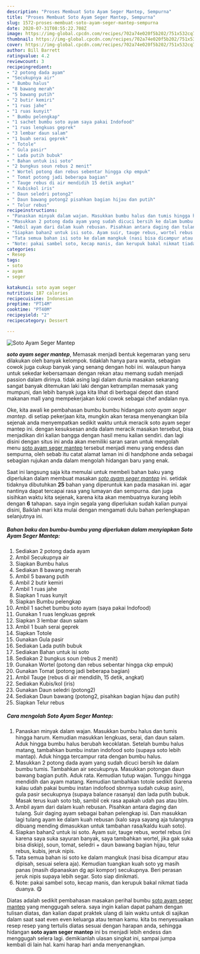 ```yaml
---
description: "Proses Membuat Soto Ayam Seger Mantep, Sempurna"
title: "Proses Membuat Soto Ayam Seger Mantep, Sempurna"
slug: 1572-proses-membuat-soto-ayam-seger-mantep-sempurna
date: 2020-07-31T08:55:22.708Z
image: https://img-global.cpcdn.com/recipes/702a74e020f5b202/751x532cq70/soto-ayam-seger-mantep-foto-resep-utama.jpg
thumbnail: https://img-global.cpcdn.com/recipes/702a74e020f5b202/751x532cq70/soto-ayam-seger-mantep-foto-resep-utama.jpg
cover: https://img-global.cpcdn.com/recipes/702a74e020f5b202/751x532cq70/soto-ayam-seger-mantep-foto-resep-utama.jpg
author: Bill Barrett
ratingvalue: 4.2
reviewcount: 3
recipeingredient:
- "2 potong dada ayam"
- "Secukupnya air"
- " Bumbu halus"
- "8 bawang merah"
- "5 bawang putih"
- "2 butir kemiri"
- "1 ruas jahe"
- "1 ruas kunyit"
- " Bumbu pelengkap"
- "1 sachet bumbu soto ayam saya pakai Indofood"
- "1 ruas lengkuas geprek"
- "3 lembar daun salam"
- "1 buah serai geprek"
- " Totole"
- " Gula pasir"
- " Lada putih bubuk"
- " Bahan untuk isi soto"
- "2 bungkus soun rebus 2 menit"
- " Wortel potong dan rebus sebentar hingga ckp empuk"
- " Tomat potong jadi beberapa bagian"
- " Tauge rebus di air mendidih 15 detik angkat"
- " Kubiskol iris"
- " Daun seledri potong2"
- " Daun bawang potong2 pisahkan bagian hijau dan putih"
- " Telur rebus"
recipeinstructions:
- "Panaskan minyak dalam wajan. Masukkan bumbu halus dan tumis hingga harum. Kemudian masukkan lengkuas, serai, dan daun salam. Aduk hingga bumbu halus berubah kecoklatan. Setelah bumbu halus matang, tambahkan bumbu instan indofood soto (supaya soto lebih mantap). Aduk hingga tercampur rata dengan bumbu halus."
- "Masukkan 2 potong dada ayam yang sudah dicuci bersih ke dalam bumbu tumis. Tambahkan air secukupnya. Masukkan potongan daun bawang bagian putih. Aduk rata. Kemudian tutup wajan. Tunggu hingga mendidih dan ayam matang. Kemudian tambahkan totole sedikit (karena kalau udah pakai bumbu instan indofood sbnrnya sudah cukup asin), gula pasir secukupnya (supaya balance rasanya) dan lada putih bubuk. Masak terus kuah soto tsb, sambil cek rasa apakah udah pas atau blm."
- "Ambil ayam dari dalam kuah rebusan. Pisahkan antara daging dan tulang. Suir daging ayam sebagai bahan pelengkap isi. Dan masukkan lagi tulang ayam ke dalam kuah rebusan (kalo saya sayang aja tulangnya dibuang mending dimasukkan untuk tambahan rasa/kaldu kuah soto)."
- "Siapkan bahan2 untuk isi soto. Ayam suir, tauge rebus, wortel rebus (ini karena saya suka sayuran banyak, saya tambahkan wortel, jika gak suka bisa diskip), soun, tomat, seledri + daun bawang bagian hijau, telur rebus, kubis, jeruk nipis."
- "Tata semua bahan isi soto ke dalam mangkuk (nasi bisa dicampur atau dipisah, sesuai selera aja). Kemudian tuangkan kuah soto yg masih panas (masih dipanaskan dg api kompor) secukupnya. Beri perasan jeruk nipis supaya lebih segar. Soto siap dinikmati."
- "Note: pakai sambel soto, kecap manis, dan kerupuk bakal nikmat tiada duanya. 😋"
categories:
- Resep
tags:
- soto
- ayam
- seger

katakunci: soto ayam seger 
nutrition: 187 calories
recipecuisine: Indonesian
preptime: "PT14M"
cooktime: "PT40M"
recipeyield: "2"
recipecategory: Dessert

---
```



![Soto Ayam Seger Mantep](https://img-global.cpcdn.com/recipes/702a74e020f5b202/751x532cq70/soto-ayam-seger-mantep-foto-resep-utama.jpg)

<b><i>soto ayam seger mantep</i></b>, Memasak menjadi bentuk kegemaran yang seru dilakukan oleh banyak kelompok. tidaklah hanya para wanita, sebagian cowok juga cukup banyak yang senang dengan hobi ini. walaupun hanya untuk sekedar kebersamaan dengan rekan atau memang sudah menjadi passion dalam dirinya. tidak asing lagi dalam dunia masakan sekarang sangat banyak ditemukan laki laki dengan ketrampilan memasak yang mumpuni, dan lebih banyak juga kita lihat di berbagai depot dan stand makanan mall yang mempekerjakan koki cowok sebagai chef andalan nya.



Oke, kita awali ke pembahasan bumbu bumbu hidangan <i>soto ayam seger mantep</i>. di setiap pekerjaan kita, mungkin akan terasa menyenangkan bila sejenak anda menyempatkan sedikit waktu untuk meracik soto ayam seger mantep ini. dengan kesuksesan anda dalam meracik masakan tersebut, bisa menjadikan diri kalian bangga dengan hasil menu kalian sendiri. dan lagi disini dengan situs ini anda akan memiliki saran saran untuk mengolah menu <u>soto ayam seger mantep</u> tersebut menjadi menu yang endess dan sempurna, oleh sebab itu catat alamat laman ini di handphone anda sebagai sebagian rujukan anda dalam mengolah hidangan baru yang enak.


Saat ini langsung saja kita memulai untuk membeli bahan baku yang diperlukan dalam membuat masakan <u><i>soto ayam seger mantep</i></u> ini. setidak tidaknya dibutuhkan <b>25</b> bahan yang diperuntuk kan pada masakan ini. agar nantinya dapat tercapai rasa yang lumayan dan sempurna. dan juga sisihkan waktu kita sejenak, karena kita akan membuatnya kurang lebih dengan <b>6</b> tahapan. saya ingin segala yang diperlukan sudah kalian punyai disini, Baiklah mari kita mulai dengan mengamati dulu bahan perlengkapan selanjutnya ini.

<!--inarticleads1-->

##### Bahan baku dan bumbu-bumbu yang diperlukan dalam menyiapkan Soto Ayam Seger Mantep:

1. Sediakan 2 potong dada ayam
1. Ambil Secukupnya air
1. Siapkan  Bumbu halus
1. Sediakan 8 bawang merah
1. Ambil 5 bawang putih
1. Ambil 2 butir kemiri
1. Ambil 1 ruas jahe
1. Siapkan 1 ruas kunyit
1. Siapkan  Bumbu pelengkap
1. Ambil 1 sachet bumbu soto ayam (saya pakai Indofood)
1. Gunakan 1 ruas lengkuas geprek
1. Siapkan 3 lembar daun salam
1. Ambil 1 buah serai geprek
1. Siapkan  Totole
1. Gunakan  Gula pasir
1. Sediakan  Lada putih bubuk
1. Sediakan  Bahan untuk isi soto
1. Sediakan 2 bungkus soun (rebus 2 menit)
1. Gunakan  Wortel (potong dan rebus sebentar hingga ckp empuk)
1. Gunakan  Tomat (potong jadi beberapa bagian)
1. Ambil  Tauge (rebus di air mendidih, 15 detik, angkat)
1. Sediakan  Kubis/kol (iris)
1. Gunakan  Daun seledri (potong2)
1. Sediakan  Daun bawang (potong2, pisahkan bagian hijau dan putih)
1. Siapkan  Telur rebus




<!--inarticleads2-->

##### Cara mengolah Soto Ayam Seger Mantep:

1. Panaskan minyak dalam wajan. Masukkan bumbu halus dan tumis hingga harum. Kemudian masukkan lengkuas, serai, dan daun salam. Aduk hingga bumbu halus berubah kecoklatan. Setelah bumbu halus matang, tambahkan bumbu instan indofood soto (supaya soto lebih mantap). Aduk hingga tercampur rata dengan bumbu halus.
1. Masukkan 2 potong dada ayam yang sudah dicuci bersih ke dalam bumbu tumis. Tambahkan air secukupnya. Masukkan potongan daun bawang bagian putih. Aduk rata. Kemudian tutup wajan. Tunggu hingga mendidih dan ayam matang. Kemudian tambahkan totole sedikit (karena kalau udah pakai bumbu instan indofood sbnrnya sudah cukup asin), gula pasir secukupnya (supaya balance rasanya) dan lada putih bubuk. Masak terus kuah soto tsb, sambil cek rasa apakah udah pas atau blm.
1. Ambil ayam dari dalam kuah rebusan. Pisahkan antara daging dan tulang. Suir daging ayam sebagai bahan pelengkap isi. Dan masukkan lagi tulang ayam ke dalam kuah rebusan (kalo saya sayang aja tulangnya dibuang mending dimasukkan untuk tambahan rasa/kaldu kuah soto).
1. Siapkan bahan2 untuk isi soto. Ayam suir, tauge rebus, wortel rebus (ini karena saya suka sayuran banyak, saya tambahkan wortel, jika gak suka bisa diskip), soun, tomat, seledri + daun bawang bagian hijau, telur rebus, kubis, jeruk nipis.
1. Tata semua bahan isi soto ke dalam mangkuk (nasi bisa dicampur atau dipisah, sesuai selera aja). Kemudian tuangkan kuah soto yg masih panas (masih dipanaskan dg api kompor) secukupnya. Beri perasan jeruk nipis supaya lebih segar. Soto siap dinikmati.
1. Note: pakai sambel soto, kecap manis, dan kerupuk bakal nikmat tiada duanya. 😋




Diatas adalah sedikit pembahasan masakan perihal bumbu <u>soto ayam seger mantep</u> yang menggugah selera. saya ingin kalian dapat paham dengan tulisan diatas, dan kalian dapat praktek ulang di lain waktu untuk di sajikan dalam saat saat even even keluarga atau teman kamu. kita bs menyesuaikan resep resep yang tertulis diatas sesuai dengan harapan anda, sehingga hidangan <b>soto ayam seger mantep</b> ini bs menjadi lebih endess dan menggugah selera lagi. demikianlah ulasan singkat ini, sampai jumpa kembali di lain hal. kami harap hari anda menyenangkan.
